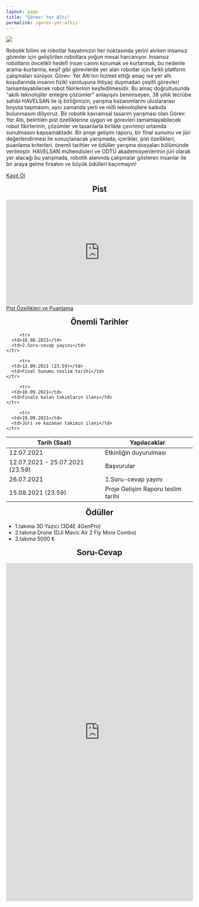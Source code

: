 ```yaml
---
layout: page
title: "Görev: Yer Altı"
permalink: /gorev-yer-alti/
---
```


<style>
      iframe body::-webkit-scrollbar {
        width: 0; 
      }
      h1,h2,h3{
            text-align:center;
            margin: 1rem 0;
      }
      .embed-responsive{
                position: relative;
    display: block;
    width: 100%;
    padding: 0;
    overflow: hidden;
         padding-top: 56.25%;
      }
      
      .embed-responsive-item{
          position: absolute;
    top: 0;
    bottom: 0;
    left: 0;
    width: 100%;
    height: 100%;
    border: 0;
      }
      
</style>

<div class="row my-5">
      <img src="https://user-images.githubusercontent.com/59289764/125142891-8f57d300-e121-11eb-94d1-5d1570fb0162.png" class="w-100"/>
</div>

Robotik bilimi ve robotlar hayatımızın her noktasında yerini alırken insansız görevler için geliştirilen robotlara yoğun mesai harcanıyor. İnsansız robotların öncelikli hedefi insan canını korumak ve kurtarmak, bu nedenle arama-kurtarma, keşif gibi görevlerde yer alan robotlar için farklı platform çalışmaları sürüyor. Görev: Yer Altı’nın hizmet ettiği amaç ise yer altı koşullarında insanın fizikî varoluşuna ihtiyaç duymadan çeşitli görevleri tamamlayabilecek robot fikirlerinin keşfedilmesidir.
Bu amaç doğrultusunda “akıllı teknolojiler entegre çözümler” anlayışını benimseyen, 38 yıllık tecrübe sahibi HAVELSAN ile iş birliğimizin, yarışma kazanımlarını uluslararası boyuta taşımasını, aynı zamanda yerli ve milli teknolojilere katkıda bulunmasını diliyoruz.
Bir robotik kavramsal tasarım yarışması olan Görev: Yer Altı, belirtilen pist özelliklerine uygun ve görevleri tamamlayabilecek robot fikirlerinin, çözümler ve tasarılarla birlikte çevrimiçi ortamda sunulmasını kapsamaktadır. Bir proje gelişim raporu, bir final sunumu ve jüri değerlendirmesi ile sonuçlanacak yarışmada; içerikler, pist özellikleri, puanlama kriterleri, önemli tarihler ve ödüller yarışma dosyaları bölümünde verilmiştir.
HAVELSAN mühendisleri ve ODTÜ akademisyenlerinin jüri olarak yer alacağı bu yarışmada, robotik alanında çalışmalar gösteren insanlar ile bir araya gelme fırsatını ve büyük ödülleri kaçırmayın!

<div class="row my-5">
      <div class="col-12 text-center">
      <a class="btn btn-primary btn-lg d-block" href="https://docs.google.com/forms/d/e/1FAIpQLSc46P6evR_gZbSNUd9pXOqYflcbX2ufnTXPenp-XCAZ3yz2YQ/viewform?usp=sf_link">
            Kayıt Ol
      </a>
      </div>
</div>

## Pist
<div class="embed-responsive embed-responsive-16by9">
<iframe class="embed-responsive-item" src="https://www.youtube.com/embed/14x37Z5qpXQ" title="YouTube video player" frameborder="0" allow="accelerometer; autoplay; clipboard-write; encrypted-media; gyroscope; picture-in-picture" allowfullscreen></iframe>
</div>
 

<div class="row my-5">
      <div class="col-12 text-center">
      <a class="btn btn-primary btn-lg d-block" href="https://github.com/Stingy-Developer/Stingy-Developer.github.io/files/6797760/Pist.Ozellikleri.ve.Puanlama.1.pdf">Pist Özellikleri ve Puanlama</a>
      </div>
</div>
 


## Önemli Tarihler

<table class="table table-striped">
  <thead>
    <tr>
      <th scope="col">Tarih (Saat)</th>
      <th scope="col">Yapılacaklar</th>
    </tr>
  </thead>
  <tbody>
    <tr>
      <td>12.07.2021</td>
      <td>Etkinliğin duyurulması</td>
    </tr>
     <tr>
      <td>12.07.2021 - 25.07.2021 (23.59)</td>
      <td>Başvurular</td>
    </tr>
        <tr>
      <td>26.07.2021</td>
      <td>1.Soru-cevap yayını</td>
    </tr>
        <tr>
      <td>15.08.2021 (23.59)</td>
      <td>Proje Gelişim Raporu teslim tarihi</td>
    </tr>
        
         <tr>
      <td>18.08.2021</td>
      <td>2.Soru-cevap yayını</td>
    </tr>
        
         <tr>
      <td>12.09.2021 (23.59)</td>
      <td>Final Sunumu teslim tarihi</td>
    </tr>
        
         <tr>
      <td>16.09.2021</td>
      <td>Finale kalan takımların ilanı</td>
    </tr>
        
         <tr>
      <td>19.09.2021</td>
      <td>Jüri ve kazanan takımın ilanı</td>
    </tr>
        
        
  </tbody>
</table>

## Ödüller
* 1.takıma 3D Yazıcı (3D4E 4GenPro)
* 2.takıma Drone (DJI Mavic Air 2 Fly More Combo) 
* 3.takıma 5000 ₺



<!--

## Jüriler

<div class="row">
{% for i in site.data.gorev_juri %}
      <div class="col-12 col-md-4 text-center">
        <img src="{{ i.image }}" class="d-block rounded-circle" style="width: 10rem;height: 10rem;margin: 0 auto;"/>
        <div style="margin: 1rem auto;font-size: large;font-weight: 500;">
          {{ i.name }}
        </div>
        <div style="margin: 1rem auto;">
          {{ i.label }}
        </div>
      </div>      
{% endfor %}
</div> 

-->

## Soru-Cevap

<iframe src="https://docs.google.com/forms/d/e/1FAIpQLSdjQJUnU5HHuRAemPAgc9yDIT23SyjStp_YpYShRMHhZBNZCA/viewform?embedded=true" style="height:57rem;width:100%;" frameborder="0" marginheight="0" marginwidth="0">Yükleniyor…</iframe>
